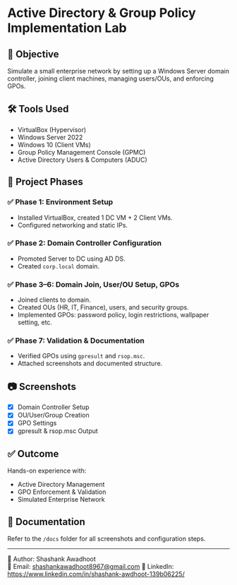 # Active Directory & Group Policy Implementation Lab

## 🧠 Objective
Simulate a small enterprise network by setting up a Windows Server domain controller, joining client machines, managing users/OUs, and enforcing GPOs.

## 🛠️ Tools Used
- VirtualBox (Hypervisor)
- Windows Server 2022
- Windows 10 (Client VMs)
- Group Policy Management Console (GPMC)
- Active Directory Users & Computers (ADUC)

## 🔄 Project Phases

### ✅ Phase 1: Environment Setup
- Installed VirtualBox, created 1 DC VM + 2 Client VMs.
- Configured networking and static IPs.

### ✅ Phase 2: Domain Controller Configuration
- Promoted Server to DC using AD DS.
- Created `corp.local` domain.

### ✅ Phase 3–6: Domain Join, User/OU Setup, GPOs
- Joined clients to domain.
- Created OUs (HR, IT, Finance), users, and security groups.
- Implemented GPOs: password policy, login restrictions, wallpaper setting, etc.

### ✅ Phase 7: Validation & Documentation
- Verified GPOs using `gpresult` and `rsop.msc`.
- Attached screenshots and documented structure.

## 📷 Screenshots
- [x] Domain Controller Setup  
- [x] OU/User/Group Creation  
- [x] GPO Settings  
- [x] gpresult & rsop.msc Output  

## ✅ Outcome
Hands-on experience with:
- Active Directory Management
- GPO Enforcement & Validation
- Simulated Enterprise Network

## 📂 Documentation
Refer to the `/docs` folder for all screenshots and configuration steps.

---

👤 Author: Shashank Awadhoot  
📧 Email: shashankawadhoot8967@gmail.com
🔗 LinkedIn: https://www.linkedin.com/in/shashank-awdhoot-139b06225/
